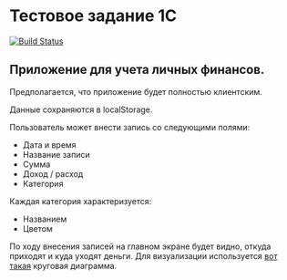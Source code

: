 # Тестовое задание 1С
[![Build Status](https://travis-ci.com/Kyzyl-ool/1c-test-project.svg?branch=master)](https://travis-ci.com/Kyzyl-ool/1c-test-project)


## Приложение для учета личных финансов.

Предполагается, что приложение будет полностью клиентским.

Данные сохраняются в localStorage.

Пользователь может внести запись со следующими полями:
 - Дата и время
 - Название записи
 - Сумма
 - Доход / расход
 - Категория

Каждая категория характеризуется:
 - Названием
 - Цветом
 
По ходу внесения записей на главном экране будет видно, откуда приходят и куда уходят деньги.
Для визуализации используется [вот такая](https://www.amcharts.com/demos/sunburst-chart/) круговая диаграмма.
